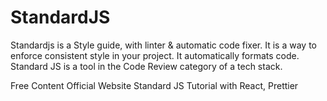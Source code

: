 # StandardJS

Standardjs is a Style guide, with linter & automatic code fixer. It is a way to enforce consistent style in your project. It automatically formats code.
Standard JS is a tool in the Code Review category of a tech stack.

<ResourceGroupTitle>Free Content</ResourceGroupTitle>
<BadgeLink badgeText='Official Website' colorScheme="blue" href='https://standardjs.com/'>Official Website</BadgeLink>
<BadgeLink badgeText='Watch' href='https://www.youtube.com/watch?v=bqho-uAnNJk'>Standard JS Tutorial with React, Prettier
</BadgeLink>
